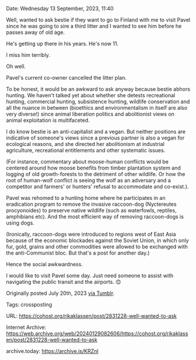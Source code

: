 Date: Wednesday 13 September, 2023, 11:40

Well, wanted to ask bestie if they want to go to Finland with me to visit Pavel since he was going to sire a third litter and I wanted to see him before he passes away of old age.

He's getting up there in his years. He's now 11.

I miss him terribly.

Oh well.

Pavel's current co-owner cancelled the litter plan.

To be honest, it would be an awkward to ask anyway because bestie abhors hunting. We haven't talked yet about whether she detests recreational hunting, commercial hunting, subsistence hunting, wildlife conservation and all the nuance in between (bioethics and environmentalism in itself are also very diverse!) since animal liberation politics and abolitionist views on animal exploitation is multifaceted.

I do know bestie is an anti-capitalist and a vegan. But neither positions are indicative of someone's views since a previous partner is also a vegan for ecological reasons, and she directed her abolitionism at industrial agriculture, recreational entitlements and other systematic issues.

(For instance, commentary about moose-human conflicts would be centered around how moose benefits from timber plantation system and logging of old growth-forests to the detriment of other wildlife. Or how the root of human-wolf conflict is seeing the wolf as an adversary and a competitor and farmers' or hunters' refusal to accommodate and co-exist.).

Pavel was rehomed to a hunting home where he participates in an eradication program to remove the invasive raccoon-dog (Nyctereutes procyonoides) to preserve native wildlife (such as waterfowls, reptiles, amphibians etc). And the most efficient way of removing raccoon-dogs is using dogs.

(Ironically, raccoon-dogs were introduced to regions west of East Asia because of the economic blockades against the Soviet Union, in which only fur, gold, grains and other commodities were allowed to be exchanged with the anti-Communist bloc. But that's a post for another day.)

Hence the social awkwardness.

I would like to visit Pavel some day. Just need someone to assist with navigating the public transit and the airports. 😊

Originally posted July 20th, 2023 [via Tumblr](https://www.tumblr.com/rikaklassen/726923052158517248/well-wanted-to-ask-bestie-if-they-want-to-go-to).

Tags: crossposting

URL: https://cohost.org/rikaklassen/post/2831228-well-wanted-to-ask

Internet Archive: https://web.archive.org/web/20240129082606/https://cohost.org/rikaklassen/post/2831228-well-wanted-to-ask

archive.today: https://archive.is/KRZnl

<!--
If you apperciate the blog post, please consider contributing to the puppy fund: https://www.paypal.me/bglamours.
-->
